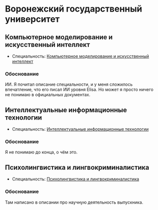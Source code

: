 # Воронежский государственный университет

## Компьютерное моделирование и искусственный интеллект

- Специальность: [Компьютерное моделирование и искусственный интеллект](https://edu.vsu.ru/pluginfile.php?file=%2F64314%2Fmod_data%2Fcontent%2F726165%2F%D0%BE%D0%BE%D0%BF_020401_%D0%BC%D0%B0%D0%B3_%D0%9A%D0%9C%D0%B8%D0%98%D0%A1_2017_%D0%B2%D0%B5%D1%8001.pdf)

### Обоснование

ИИ. Я почитал описание специальности, и у меня сложилось впечатление, что его
писал ИИ уровня Elisa. Но может я просто ничего не понимаю в официальных
документах.

## Интеллектуальные информационные технологии

- Специальность: [Интеллектуальные информационные технологии](https://edu.vsu.ru/pluginfile.php?file=%2F64314%2Fmod_data%2Fcontent%2F747277%2F02.04.02_%D0%A4%D0%98%D0%98%D0%A2_%D0%9E%D0%9E%D0%9F%20%28%D0%BC%D0%B0%D0%B3%20%D0%98%D0%98%D0%A2%2C%202017-2018%29.pdf)

### Обоснование

Я не понимаю до конца, о чём это.

## Психолингвистика и лингвокриминалистика

- Специальность: [Психолингвистика и лингвокриминалистика](https://edu.vsu.ru/pluginfile.php?file=%2F64314%2Fmod_data%2Fcontent%2F788483%2F%D0%9E%D0%9E%D0%9F%20%D0%9F%D0%9B%D0%9A%20%D0%B7%D0%B0%D0%BE%D1%87%D0%BD%D0%BE%D0%B5%20%D0%A1%D0%B5%D0%BD%D1%82%D1%8F%D0%B1%D1%80%D1%8C%202017.pdf)

### Обоснование
Там написано в описании про научную деятельность выпускника.
